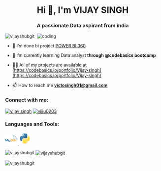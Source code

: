 <h1 align="center">Hi 👋, I'm VIJAY SINGH</h1>
<h3 align="center">A passionate Data aspirant from india</h3>
<image align="right" alt="coding" width="400" src="https://cdn3d.iconscout.com/3d/premium/thumb/data-analyst-8628816-6854087.png?f=webp">


<p align="left"> <img src="https://komarev.com/ghpvc/?username=vijayshubgit&label=Profile%20views&color=0e75b6&style=flat" alt="vijayshubgit" /> </p>

- 🔭 I’m done bi project [POWER BI 360](https://app.powerbi.com/view?r=eyJrIjoiZmZjODBiOGQtMjdiMi00ODlkLThkMjEtZmQ4OWY4YTJlMDQxIiwidCI6ImM2ZTU0OWIzLTVmNDUtNDAzMi1hYWU5LWQ0MjQ0ZGM1YjJjNCJ9)

- 🌱 I’m currently learning Data analyst **through @codebasics bootcamp**

- 👨‍💻 All of my projects are available at [https://codebasics.io/portfolio/Vijay-singh](https://codebasics.io/portfolio/Vijay-singh)

- 📫 How to reach me **victosingh01@gmail.com**

<h3 align="left">Connect with me:</h3>
<p align="left">
<a href="https://linkedin.com/in/vijay singh" target="blank"><img align="center" src="https://raw.githubusercontent.com/rahuldkjain/github-profile-readme-generator/master/src/images/icons/Social/linked-in-alt.svg" alt="vijay singh" height="30" width="40" /></a>
<a href="https://discord.gg/vijju0203" target="blank"><img align="center" src="https://raw.githubusercontent.com/rahuldkjain/github-profile-readme-generator/master/src/images/icons/Social/discord.svg" alt="vijju0203" height="30" width="40" /></a>
</p>

<h3 align="left">Languages and Tools:</h3>
<p align="left"> <a href="https://www.mysql.com/" target="_blank" rel="noreferrer"> <img src="https://raw.githubusercontent.com/devicons/devicon/master/icons/mysql/mysql-original-wordmark.svg" alt="mysql" width="40" height="40"/> </a> <a href="https://www.python.org" target="_blank" rel="noreferrer"> <img src="https://raw.githubusercontent.com/devicons/devicon/master/icons/python/python-original.svg" alt="python" width="40" height="40"/> </a> </p>

<p><img align="left" src="https://github-readme-stats.vercel.app/api/top-langs?username=vijayshubgit&show_icons=true&locale=en&layout=compact" alt="vijayshubgit" /></p>

<p>&nbsp;<img align="center" src="https://github-readme-stats.vercel.app/api?username=vijayshubgit&show_icons=true&locale=en" alt="vijayshubgit" /></p>

<p><img align="center" src="https://github-readme-streak-stats.herokuapp.com/?user=vijayshubgit&" alt="vijayshubgit" /></p>
